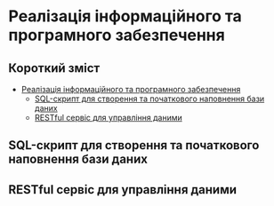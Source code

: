# Реалізація інформаційного та програмного забезпечення

## Короткий зміст

- [Реалізація інформаційного та програмного забезпечення](#реалізація-інформаційного-та-програмного-забезпечення)
  - [SQL-скрипт для створення та початкового наповнення бази даних](#SQL-скрипт-для-створення-та-початкового-наповнення-бази-даних)
  - [RESTful сервіс для управління даними](#restful-сервіс-для-управління-даними)

## SQL-скрипт для створення та початкового наповнення бази даних


## RESTful сервіс для управління даними
